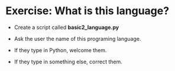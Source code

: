 # Exercise: What is this language?



* Create a script called **basic2_language.py**

* Ask the user the name of this programing language.
* If they type in Python, welcome them.
* If they type in something else, correct them.


